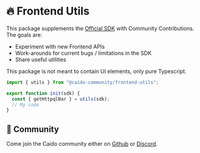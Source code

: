# 🔥 Frontend Utils

This package supplements the [Official SDK](https://www.npmjs.com/package/@caido/sdk-frontend) with Community Contributions. The goals are:

- Experiment with new Frontend APIs
- Work-arounds for current bugs / limitations in the SDK
- Share useful utilities

This package is not meant to contain UI elements, only pure Typescript.

```typescript
import { utils } from "@caido-community/frontend-utils";

export function init(sdk) {
  const { getHttpqlBar } = utils(sdk);
  // My code
}
```

## 💚 Community

Come join the Caido community either on [Github](https://github.com/caido-community) or [Discord](https://links.caido.io/www-discord).
